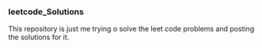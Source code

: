 ### leetcode_Solutions

This repository is just me trying o solve the leet code problems
and posting the solutions for it. 
